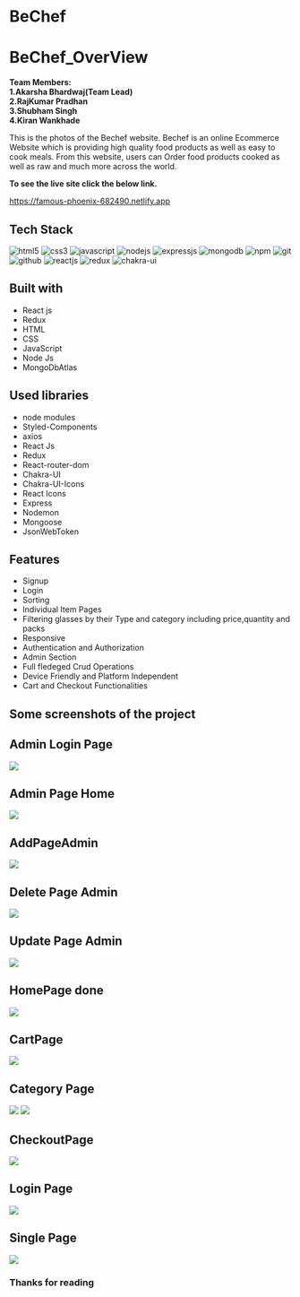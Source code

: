 # BeChef 
# BeChef_OverView


 **Team Members:**<br/>
 **1.Akarsha Bhardwaj(Team Lead)**<br/>
 **2.RajKumar Pradhan**<br/>
 **3.Shubham Singh**<br/>
 **4.Kiran Wankhade**<br/>

This is the photos of the Bechef website. Bechef is an online Ecommerce Website which is providing high quality food products as well as easy to cook meals. From this website, users can Order food products cooked as well as raw and much more across the world.

**To see the live site click the below link.**

https://famous-phoenix-682490.netlify.app

## Tech Stack
<p >
    <img src="https://img.shields.io/badge/HTML5-E34F26?style=for-the-badge&logo=html5&logoColor=white" alt="html5" />
    <img src="https://img.shields.io/badge/CSS3-1572B6?style=for-the-badge&logo=css3&logoColor=white" alt="css3" /> 
    <img src="https://img.shields.io/badge/JavaScript-323330?style=for-the-badge&logo=javascript&logoColor=F7DF1E" alt="javascript" />
    <img src="https://img.shields.io/badge/Node.js-339933?style=for-the-badge&logo=nodedotjs&logoColor=white" alt="nodejs" />
    <img src="https://img.shields.io/badge/Express.js-000000?style=for-the-badge&logo=express&logoColor=white" alt="expressjs" />
    <img src="https://img.shields.io/badge/MongoDB-4EA94B?style=for-the-badge&logo=mongodb&logoColor=white" alt="mongodb" />
    <img src="https://img.shields.io/badge/npm-CB3837?style=for-the-badge&logo=npm&logoColor=white" alt="npm" />
    <img src="https://img.shields.io/badge/Git-f44d27?style=for-the-badge&logo=git&logoColor=white" alt="git" />
    <img src="https://img.shields.io/badge/GitHub-100000?style=for-the-badge&logo=github&logoColor=white" alt="github" />
    <img src="https://img.shields.io/badge/React-20232A?style=for-the-badge&logo=react&logoColor=61DAFB" alt="reactjs" />
    <img src="https://img.shields.io/badge/Redux-593D88?style=for-the-badge&logo=redux&logoColor=white" alt="redux" /> 
    <img src="https://img.shields.io/badge/Chakra%20UI-3bc7bd?style=for-the-badge&logo=chakraui&logoColor=white" alt="chakra-ui" />
  
</p>


## Built with
<ul>
  <li>React js</li>
  <li>Redux</li>
  <li>HTML</li>
  <li>CSS</li>
  <li>JavaScript</li>
  <li>Node Js</li>
  <li>MongoDbAtlas</li>
</ul>

## Used libraries
<ul>
  <li>node modules</li>
  <li>Styled-Components</li>
  <li>axios</li>
  <li>React Js</li>
  <li>Redux</li>
  <li>React-router-dom</li>
  <li>Chakra-UI</li>
  <li>Chakra-UI-Icons</li>
  <li>React Icons</li>
   <li>Express</li>
    <li>Nodemon</li>
   <li>Mongoose</li>
    <li>JsonWebToken</li>
</ul>

## Features
<ul>
  <li>Signup</li>
  <li>Login</li>
    <li>Sorting</li>
  <li>Individual Item Pages</li>
  <li>Filtering glasses by their Type and category including price,quantity and packs</li>
   <li>Responsive</li>
   <li>Authentication and Authorization</li>
   <li>Admin Section</li>
   <li>Full fledeged Crud Operations</li>
   <li>Device Friendly and Platform Independent</li>
   <li>Cart and Checkout Functionalities</li>
</ul>

## Some screenshots of the project

## Admin Login Page
<img src="./screenshot/adminlogin.jpg">

## Admin Page Home
<img src="./screenshot/adminpagehome.jpg">

## AddPageAdmin
<img src="./screenshot/addpageadmin.jpg">

## Delete Page Admin
<img src="./screenshot/deletepageadmin.jpg">

## Update Page Admin
<img src="./screenshot/updatepageadmin.jpg">

## HomePage done
<img src="./screenshot/homepage.jpg">

## CartPage
<img src="./screenshot/cartpage.jpg">

## Category Page
<img src="./screenshot/category2.jpg">
<img src="./screenshot/category.jpg">

## CheckoutPage
<img src="./screenshot/checkoutpage.jpg">

## Login Page
<img src="./screenshot/login.jpg">

## Single Page
<img src="./screenshot/singlepage.jpg">

### Thanks for reading
